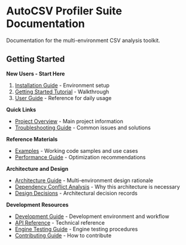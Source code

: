 # AutoCSV Profiler Suite Documentation

Documentation for the multi-environment CSV analysis toolkit.

## Getting Started

**New Users - Start Here**

1. [Installation Guide](INSTALLATION.md) - Environment setup
2. [Getting Started Tutorial](tutorials/getting_started.md) - Walkthrough
3. [User Guide](USER_GUIDE.md) - Reference for daily usage

**Quick Links**
- [Project Overview](../README.md) - Main project information
- [Troubleshooting Guide](TROUBLESHOOTING.md) - Common issues and solutions

**Reference Materials**
- [Examples](examples/) - Working code samples and use cases
- [Performance Guide](PERFORMANCE.md) - Optimization recommendations

**Architecture and Design**
- [Architecture Guide](ARCHITECTURE.md) - Multi-environment design rationale
- [Dependency Conflict Analysis](ARCHITECTURE.md#dependency-conflict-resolution) - Why this architecture is necessary
- [Design Decisions](DESIGN_DECISIONS.md) - Architectural decision records

**Development Resources**
- [Development Guide](DEVELOPMENT.md) - Development environment and workflow
- [API Reference](api/) - Technical reference
- [Engine Testing Guide](api/engines/ENGINE_TESTING.md) - Engine testing procedures
- [Contributing Guide](../CONTRIBUTING.md) - How to contribute
